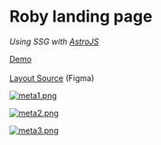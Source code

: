 # Roby landing page

*Using SSG with [AstroJS](https://astro.build/)*

[Demo](https://igorexa34314.github.io/meta)
\
\
[Layout Source](https://www.figma.com/file/E2ON8rVTBwJQq9pJ0rN3CH/Meta?type=design&node-id=0-1&mode=design&t=DYu4usP3nB3lgCaj-0) (Figma)

[![meta1.png](https://i.postimg.cc/5ymbfQsZ/image.png)](https://postimg.cc/bSdKTrcT)

[![meta2.png](https://i.postimg.cc/632hsdpp/image.png)](https://postimg.cc/YG7FYLF5)

[![meta3.png](https://i.postimg.cc/1zWW1m0J/image.png)](https://postimg.cc/zLgwn1cg)
